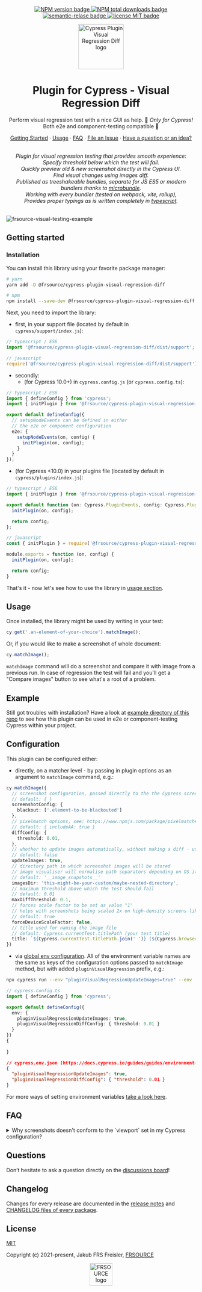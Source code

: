<p align="center">
  <a href="https://www.npmjs.com/package/@frsource/cypress-plugin-visual-regression-diff">
    <img src="https://img.shields.io/npm/v/@frsource/cypress-plugin-visual-regression-diff.svg" alt="NPM version badge">
  </a>
  <a href="https://www.npmjs.com/package/@frsource/cypress-plugin-visual-regression-diff">
    <img src="https://img.shields.io/npm/dt/@frsource/cypress-plugin-visual-regression-diff.svg" alt="NPM total downloads badge">
  </a>
  <a href="https://github.com/semantic-release/semantic-release">
    <img src="https://img.shields.io/badge/%20%20%F0%9F%93%A6%F0%9F%9A%80-semantic--release-e10079.svg" alt="semantic-relase badge">
  </a>
  <a href="https://github.com/FRSOURCE/cypress-plugin-visual-regression-diff/blob/main/LICENSE">
    <img src="https://img.shields.io/github/license/FRSOURCE/cypress-plugin-visual-regression-diff.svg" alt="license MIT badge">
  </a>
</p>

<p align="center">
  <img src="https://github.com/FRSOURCE/cypress-plugin-visual-regression-diff/blob/main/src/assets/logo.svg" alt="Cypress Plugin Visual Regression Diff logo" height="120px"/>
</p>

<h1 align="center">Plugin for Cypress - Visual Regression Diff</h1>
<p align="center">Perform visual regression test with a nice GUI as help. 💅 <i>Only&nbsp;for&nbsp;Cypress!</i> Both e2e and component-testing compatible 💪</p>

<p align="center">
  <a href="#getting-started">Getting Started</a>
  ·
  <a href="#usage">Usage</a>
  ·
  <a href="#faq">FAQ</a>
  ·
  <a href="https://github.com/FRSOURCE/cypress-plugin-visual-regression-diff/issues">File an Issue</a>
  ·
  <a href="https://github.com/FRSOURCE/cypress-plugin-visual-regression-diff/discussions">Have a question or an idea?</a>
  <br>
</p>

<p align="center">
  <br>
  <i>Plugin for visual regression testing that provides smooth experience:
    <br>Specify threshold below which the test will fail.
    <br>Quickly preview old &amp; new screenshot directly in the Cypress UI.
    <br>Find visual changes using images diff.
    <br>Published as treeshakeable bundles, separate for JS ES5 or modern bundlers thanks to <a href="https://www.npmjs.com/package/microbundle">microbundle</a>.
    <br>Working with every bundler (tested on webpack, vite, rollup),
    <br>Provides proper typings as is written completely in <a href="https://www.typescriptlang.org">typescript</a>.</i>
  <br>
  <br>
</p>

![frsource-visual-testing-example](https://user-images.githubusercontent.com/10456649/191988386-2be2ea14-7b7a-4048-a14e-0cad8d21e214.gif)

## Getting started

### Installation

You can install this library using your favorite package manager:

```bash
# yarn
yarn add -D @frsource/cypress-plugin-visual-regression-diff

# npm
npm install --save-dev @frsource/cypress-plugin-visual-regression-diff
```

Next, you need to import the library:

- first, in your support file (located by default in `cypress/support/index.js`):
```ts
// typescript / ES6
import '@frsource/cypress-plugin-visual-regression-diff/dist/support';

// javascript
require('@frsource/cypress-plugin-visual-regression-diff/dist/support');
```

- secondly:
  - (for Cypress 10.0+) in `cypress.config.js` (or `cypress.config.ts`):
```ts
// typescript / ES6
import { defineConfig } from 'cypress';
import { initPlugin } from '@frsource/cypress-plugin-visual-regression-diff/dist/plugins';

export default defineConfig({
  // setupNodeEvents can be defined in either
  // the e2e or component configuration
  e2e: {
    setupNodeEvents(on, config) {
      initPlugin(on, config);
    }
  }
});
```
  - (for Cypress <10.0) in your plugins file (located by default in `cypress/plugins/index.js`):
```ts
// typescript / ES6
import { initPlugin } from '@frsource/cypress-plugin-visual-regression-diff/dist/plugins';

export default function (on: Cypress.PluginEvents, config: Cypress.PluginConfigOptions) {
  initPlugin(on, config);

  return config;
};

// javascript
const { initPlugin } = require('@frsource/cypress-plugin-visual-regression-diff/dist/plugins');

module.exports = function (on, config) {
  initPlugin(on, config);

  return config;
}
```

That's it - now let's see how to use the library in [usage section](#usage).

## Usage

Once installed, the library might be used by writing in your test:

```ts
cy.get('.an-element-of-your-choice').matchImage();
```

Or, if you would like to make a screenshot of whole document:

```ts
cy.matchImage();
```

`matchImage` command will do a screenshot and compare it with image from a previous run. In case of regression the test will fail and you'll get a "Compare images" button to see what's a root of a problem.

## Example

Still got troubles with installation? Have a look at [example directory of this repo](./example) to see how this plugin can be used in e2e or component-testing Cypress within your project.

## Configuration

This plugin can be configured either:

- directly, on a matcher level - by passing in plugin options as an argument to `matchImage` command, e.g.:

```ts
cy.matchImage({
  // screenshot configuration, passed directly to the the Cypress screenshot method: https://docs.cypress.io/api/cypress-api/screenshot-api#Arguments
  // default: { }
  screenshotConfig: {
    blackout: ['.element-to-be-blackouted']
  },
  // pixelmatch options, see: https://www.npmjs.com/package/pixelmatch#pixelmatchimg1-img2-output-width-height-options
  // default: { includeAA: true }
  diffConfig: {
    threshold: 0.01,
  },
  // whether to update images automatically, without making a diff - useful for CI
  // default: false
  updateImages: true,
  // directory path in which screenshot images will be stored
  // image visualiser will normalise path separators depending on OS it's being run within, so always use / for nested paths
  // default: '__image_snapshots__'
  imagesDir: 'this-might-be-your-custom/maybe-nested-directory',
  // maximum threshold above which the test should fail
  // default: 0.01
  maxDiffThreshold: 0.1,
  // forces scale factor to be set as value "1" 
  // helps with screenshots being scaled 2x on high-density screens like Mac Retina
  // default: true
  forceDeviceScaleFactor: false,
  // title used for naming the image file
  // default: Cypress.currentTest.titlePath (your test title)
  title: `${Cypress.currentTest.titlePath.join(' ')} (${Cypress.browser.displayName})`
})
```

- via [global env configuration](https://docs.cypress.io/guides/guides/environment-variables#Setting). All of the environment variable names are the same as keys of the configuration options passed to `matchImage` method, but with added `pluginVisualRegression` prefix, e.g.:

```bash
npx cypress run --env "pluginVisualRegressionUpdateImages=true" --env 'pluginVisualRegressionDiffConfig={"threshold":0.01}'
```

```ts
// cypress.config.ts
import { defineConfig } from 'cypress';

export default defineConfig({
  env: {
    pluginVisualRegressionUpdateImages: true,
    pluginVisualRegressionDiffConfig: { threshold: 0.01 }
  }
})
{
  
}
```

```json
// cypress.env.json (https://docs.cypress.io/guides/guides/environment-variables#Option-2-cypress-env-json)
{
  "pluginVisualRegressionUpdateImages": true,
  "pluginVisualRegressionDiffConfig": { "threshold": 0.01 }
}
```

For more ways of setting environment variables [take a look here](https://docs.cypress.io/guides/guides/environment-variables#Setting).

## FAQ

<details><summary>Why screenshots doesn't conform to the `viewport` set in my Cypress configuration?</summary>

Screenshots in Cypress do not scale to the viewport size by default. You can change this behavior:

* globally, by changing default screenshot configuration: <code>Cypress.Screenshot.defaults({ capture: 'viewport' });</code>
* locally, by passing screenshot configuration directly to the <code>.matchImage</code> command: <code>cy.matchImage({ screenshotConfig: { capture: 'viewport' } });</code>

</details>

## Questions

Don’t hesitate to ask a question directly on the [discussions board](https://github.com/FRSOURCE/cypress-plugin-visual-regression-diff/discussions)!

## Changelog

Changes for every release are documented in the [release notes](https://github.com/FRSOURCE/cypress-plugin-visual-regression-diff/releases) and [CHANGELOG files of every package](https://github.com/FRSOURCE/cypress-plugin-visual-regression-diff/tree/main/packages).

## License

[MIT](https://opensource.org/licenses/MIT)

Copyright (c) 2021-present, Jakub FRS Freisler, [FRSOURCE](https://www.frsource.org/)

<p align="center">
<a href="https://www.frsource.org/" title="Click to visit FRSOURCE page!">
<img src="https://www.frsource.org/logo.jpg" alt="FRSOURCE logo" height="60px"/>
</a>
</p>
